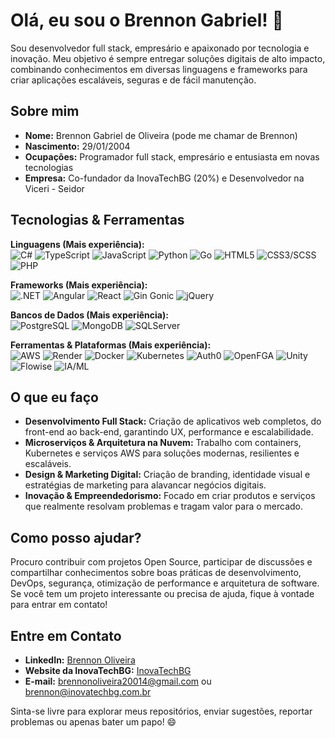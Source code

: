 # Olá, eu sou o Brennon Gabriel! 👋

Sou desenvolvedor full stack, empresário e apaixonado por tecnologia e inovação. Meu objetivo é sempre entregar soluções digitais de alto impacto, combinando conhecimentos em diversas linguagens e frameworks para criar aplicações escaláveis, seguras e de fácil manutenção.

## Sobre mim

- **Nome:** Brennon Gabriel de Oliveira (pode me chamar de Brennon)
- **Nascimento:** 29/01/2004
- **Ocupações:** Programador full stack, empresário e entusiasta em novas tecnologias
- **Empresa:** Co-fundador da InovaTechBG (20%) e Desenvolvedor na Viceri - Seidor

## Tecnologias & Ferramentas

**Linguagens (Mais experiência):**  
![C#](https://img.shields.io/badge/-C%23-239120?style=flat-square&logo=c-sharp&logoColor=white)
![TypeScript](https://img.shields.io/badge/-TypeScript-3178C6?style=flat-square&logo=typescript&logoColor=white)
![JavaScript](https://img.shields.io/badge/-JavaScript-F7DF1E?style=flat-square&logo=javascript&logoColor=white)
![Python](https://img.shields.io/badge/-Python-3776AB?style=flat-square&logo=python&logoColor=white)
![Go](https://img.shields.io/badge/-Golang-00ADD8?style=flat-square&logo=go&logoColor=white)
![HTML5](https://img.shields.io/badge/-HTML5-E34F26?style=flat-square&logo=html5&logoColor=white)
![CSS3/SCSS](https://img.shields.io/badge/-CSS3%20%26%20SCSS-1572B6?style=flat-square&logo=css3&logoColor=white)
![PHP](https://img.shields.io/badge/-PHP-777BB4?style=flat-square&logo=php&logoColor=white)

**Frameworks (Mais experiência):**  
![.NET](https://img.shields.io/badge/-.NET-5C2D91?style=flat-square&logo=dot-net&logoColor=white)
![Angular](https://img.shields.io/badge/-Angular-DD0031?style=flat-square&logo=angular&logoColor=white)
![React](https://img.shields.io/badge/-React-61DAFB?style=flat-square&logo=react&logoColor=black)
![Gin Gonic](https://img.shields.io/badge/-Gin%20Gonic-00ADD8?style=flat-square&logo=go&logoColor=white)
![jQuery](https://img.shields.io/badge/-jQuery-0769AD?style=flat-square&logo=jquery&logoColor=white)

**Bancos de Dados (Mais experiência):**  
![PostgreSQL](https://img.shields.io/badge/-PostgreSQL-336791?style=flat-square&logo=postgresql&logoColor=white)
![MongoDB](https://img.shields.io/badge/-MongoDB-47A248?style=flat-square&logo=mongodb&logoColor=white)
![SQLServer](https://img.shields.io/badge/-SQL%20Server-CC2927?style=flat-square&logo=microsoft-sql-server&logoColor=white)

**Ferramentas & Plataformas (Mais experiência):**  
![AWS](https://img.shields.io/badge/-AWS-232F3E?style=flat-square&logo=amazon-aws&logoColor=white)
![Render](https://img.shields.io/badge/-Render.com-000000?style=flat-square&logo=render&logoColor=white)
![Docker](https://img.shields.io/badge/-Docker-2496ED?style=flat-square&logo=docker&logoColor=white)
![Kubernetes](https://img.shields.io/badge/-Kubernetes-326CE5?style=flat-square&logo=kubernetes&logoColor=white)
![Auth0](https://img.shields.io/badge/-Auth0-EB5424?style=flat-square&logo=auth0&logoColor=white)
![OpenFGA](https://img.shields.io/badge/-OpenFGA-2C2C2C?style=flat-square&logo=github&logoColor=white)
![Unity](https://img.shields.io/badge/-Unity-000000?style=flat-square&logo=unity&logoColor=white)
![Flowise](https://img.shields.io/badge/-Flowise-0A66C2?style=flat-square&logoColor=white)
![IA/ML](https://img.shields.io/badge/-IA/ML-FF6F00?style=flat-square&logo=deepmind&logoColor=white)

## O que eu faço

- **Desenvolvimento Full Stack:** Criação de aplicativos web completos, do front-end ao back-end, garantindo UX, performance e escalabilidade.
- **Microserviços & Arquitetura na Nuvem:** Trabalho com containers, Kubernetes e serviços AWS para soluções modernas, resilientes e escaláveis.
- **Design & Marketing Digital:** Criação de branding, identidade visual e estratégias de marketing para alavancar negócios digitais.
- **Inovação & Empreendedorismo:** Focado em criar produtos e serviços que realmente resolvam problemas e tragam valor para o mercado.

## Como posso ajudar?

Procuro contribuir com projetos Open Source, participar de discussões e compartilhar conhecimentos sobre boas práticas de desenvolvimento, DevOps, segurança, otimização de performance e arquitetura de software. Se você tem um projeto interessante ou precisa de ajuda, fique à vontade para entrar em contato!

## Entre em Contato

- **LinkedIn:** [Brennon Oliveira](https://www.linkedin.com/in/brennon-oliveira)  
- **Website da InovaTechBG:** [InovaTechBG](https://inovatechbg.com.br)  
- **E-mail:** brennonoliveira20014@gmail.com ou brennon@inovatechbg.com.br

Sinta-se livre para explorar meus repositórios, enviar sugestões, reportar problemas ou apenas bater um papo! 😄
